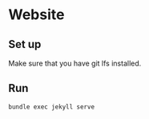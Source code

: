 # Website

## Set up

Make sure that you have git lfs installed.

## Run

```
bundle exec jekyll serve
```

